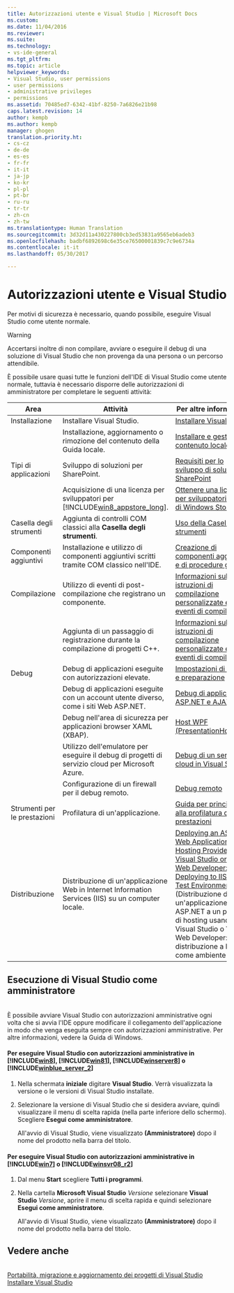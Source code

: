 ```yaml
---
title: Autorizzazioni utente e Visual Studio | Microsoft Docs
ms.custom: 
ms.date: 11/04/2016
ms.reviewer: 
ms.suite: 
ms.technology:
- vs-ide-general
ms.tgt_pltfrm: 
ms.topic: article
helpviewer_keywords:
- Visual Studio, user permissions
- user permissions
- administrative privileges
- permissions
ms.assetid: 70485ed7-6342-41bf-8250-7a6826e21b98
caps.latest.revision: 14
author: kempb
ms.author: kempb
manager: ghogen
translation.priority.ht:
- cs-cz
- de-de
- es-es
- fr-fr
- it-it
- ja-jp
- ko-kr
- pl-pl
- pt-br
- ru-ru
- tr-tr
- zh-cn
- zh-tw
ms.translationtype: Human Translation
ms.sourcegitcommit: 3d32d11a430227800cb3ed53831a9565eb6adeb3
ms.openlocfilehash: badbf6892698c6e35ce76500001839c7c9e6734a
ms.contentlocale: it-it
ms.lasthandoff: 05/30/2017

---
```

# Autorizzazioni utente e Visual Studio
<a id="user-permissions-and-visual-studio" class="xliff"></a>
Per motivi di sicurezza è necessario, quando possibile, eseguire Visual Studio come utente normale.  

> [!WARNING]
>  Accertarsi inoltre di non compilare, avviare o eseguire il debug di una soluzione di Visual Studio che non provenga da una persona o un percorso attendibile.  

 È possibile usare quasi tutte le funzioni dell'IDE di Visual Studio come utente normale, tuttavia è necessario disporre delle autorizzazioni di amministratore per completare le seguenti attività:  

|Area|Attività|Per altre informazioni|  
|----------|----------|--------------------------|  
|Installazione|Installare Visual Studio.|[Installare Visual Studio](../install/install-visual-studio.md)|  
||Installazione, aggiornamento o rimozione del contenuto della Guida locale.|[Installare e gestire il contenuto locale](../ide/install-and-manage-local-content.md)|  
|Tipi di applicazioni|Sviluppo di soluzioni per SharePoint.|[Requisiti per lo sviluppo di soluzioni SharePoint](/office-dev/office-dev/requirements-for-developing-sharepoint-solutions)|  
||Acquisizione di una licenza per sviluppatori per [!INCLUDE[win8_appstore_long](../debugger/includes/win8_appstore_long_md.md)].|[Ottenere una licenza per sviluppatori (app di Windows Store)](http://go.microsoft.com/fwlink/?LinkID=241313)|  
|Casella degli strumenti|Aggiunta di controlli COM classici alla **Casella degli strumenti**.|[Uso della Casella degli strumenti](../ide/using-the-toolbox.md)|  
|Componenti aggiuntivi|Installazione e utilizzo di componenti aggiuntivi scritti tramite COM classico nell'IDE.|[Creazione di componenti aggiuntivi e di procedure guidate](http://msdn.microsoft.com/Library/c5a47c21-6668-4de3-898d-afa969317e73)|  
|Compilazione|Utilizzo di eventi di post-compilazione che registrano un componente.|[Informazioni sulle istruzioni di compilazione personalizzate e sugli eventi di compilazione](/cpp/ide/understanding-custom-build-steps-and-build-events)|  
||Aggiunta di un passaggio di registrazione durante la compilazione di progetti C++.|[Informazioni sulle istruzioni di compilazione personalizzate e sugli eventi di compilazione](/cpp/ide/understanding-custom-build-steps-and-build-events)|  
|Debug|Debug di applicazioni eseguite con autorizzazioni elevate.|[Impostazioni di debug e preparazione](../debugger/debugger-settings-and-preparation.md)|  
||Debug di applicazioni eseguite con un account utente diverso, come i siti Web ASP.NET.|[Debug di applicazioni ASP.NET e AJAX](../debugger/debugging-aspnet-and-ajax-applications.md)|  
||Debug nell'area di sicurezza per applicazioni browser XAML (XBAP).|[Host WPF (PresentationHost.exe)](/dotnet/framework/wpf/app-development/wpf-host-presentationhost-exe)|  
||Utilizzo dell'emulatore per eseguire il debug di progetti di servizio cloud per Microsoft Azure.|[Debug di un servizio cloud in Visual Studio](http://go.microsoft.com/fwlink/?LinkId=266725)|  
||Configurazione di un firewall per il debug remoto.|[Debug remoto](../debugger/remote-debugging.md)|  
|Strumenti per le prestazioni|Profilatura di un'applicazione.|[Guida per principianti alla profilatura delle prestazioni](../profiling/beginners-guide-to-performance-profiling.md)|  
|Distribuzione|Distribuzione di un'applicazione Web in Internet Information Services (IIS) su un computer locale.|[Deploying an ASP.NET Web Application to a Hosting Provider using Visual Studio or Visual Web Developer: Deploying to IIS as a Test Environment](http://go.microsoft.com/fwlink/?LinkId=266478) (Distribuzione di un'applicazione Web ASP.NET a un provider di hosting usando Visual Studio o Visual Web Developer: distribuzione a IIS come ambiente di test)|

## Esecuzione di Visual Studio come amministratore
<a id="running-visual-studio-as-an-administrator" class="xliff"></a>  
 È possibile avviare Visual Studio con autorizzazioni amministrative ogni volta che si avvia l'IDE oppure modificare il collegamento dell'applicazione in modo che venga eseguita sempre con autorizzazioni amministrative. Per altre informazioni, vedere la Guida di Windows.  

#### Per eseguire Visual Studio con autorizzazioni amministrative in [!INCLUDE[win8](../debugger/includes/win8_md.md)], [!INCLUDE[win81](../debugger/includes/win81_md.md)], [!INCLUDE[winserver8](../debugger/includes/winserver8_md.md)] o [!INCLUDE[winblue_server_2](../ide/includes/winblue_server_2_md.md)]
<a id="to-run-visual-studio-with-administrative-permissions-on-includewin8debuggerincludeswin8mdmd-includewin81debuggerincludeswin81mdmd-includewinserver8debuggerincludeswinserver8mdmd-or-includewinblueserver2ideincludeswinblueserver2mdmd" class="xliff"></a>  

1.  Nella schermata **iniziale** digitare **Visual Studio**. Verrà visualizzata la versione o le versioni di Visual Studio installate.  

2.  Selezionare la versione di Visual Studio che si desidera avviare, quindi visualizzare il menu di scelta rapida (nella parte inferiore dello schermo). Scegliere **Esegui come amministratore**.  

     All'avvio di Visual Studio, viene visualizzato **(Amministratore)** dopo il nome del prodotto nella barra del titolo.  

#### Per eseguire Visual Studio con autorizzazioni amministrative in [!INCLUDE[win7](../debugger/includes/win7_md.md)] o [!INCLUDE[winsvr08_r2](../debugger/includes/winsvr08_r2_md.md)]
<a id="to-run-visual-studio-with-administrative-permissions-on-includewin7debuggerincludeswin7mdmd-or-includewinsvr08r2debuggerincludeswinsvr08r2mdmd" class="xliff"></a>  

1.  Dal menu **Start** scegliere **Tutti i programmi**.  

2.  Nella cartella **Microsoft Visual Studio** *Versione* selezionare **Visual Studio** *Versione*, aprire il menu di scelta rapida e quindi selezionare **Esegui come amministratore**.  

     All'avvio di Visual Studio, viene visualizzato **(Amministratore)** dopo il nome del prodotto nella barra del titolo.  

## Vedere anche
<a id="see-also" class="xliff"></a>  
 [Portabilità, migrazione e aggiornamento dei progetti di Visual Studio](../porting/port-migrate-and-upgrade-visual-studio-projects.md)   
 [Installare Visual Studio](../install/install-visual-studio.md)


